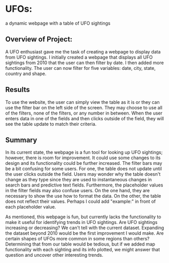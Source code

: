 # UFOs:
a dynamic webpage with a table of UFO sightings

## Overview of Project:

A UFO enthusiast gave me the task of creating a webpage to display data from UFO sightings. I initially created a webpage that displays all UFO sightings from 2010 that the user can then filter by date. I then added more functionality. The user can now filter for five variables: date, city, state, country and shape.

## Results

To use the website, the user can simply view the table as it is or they can use the filter bar on the left side of the screen. They may choose to use all of the filters, none of the filters, or any number in between. When the user enters data in one of the fields and then clicks outside of the field, they will see the table update to match their criteria.

## Summary

In its current state, the webpage is a fun tool for looking up UFO sightings; however, there is room for improvement. It could use some changes to its design and its functionality could be further increased. The filter bars may be a bit confusing for some users. For one, the table does not update until the user clicks outside the field. Users may wonder why the table doesn't change as they type since they are used to instantaneous changes in search bars and predictive text fields. Furthermore, the placeholder values in the filter fields may also confuse users. On the one hand, they are necessary to show the use how to format the data. On the other, the table does not reflect their values. Perhaps I could add "example:" in front of each placeholder value.

As mentioned, this webpage is fun, but currently lacks the functionality to make it useful for identifying trends in UFO sightings. Are UFO sightings increasing or decreasing? We can't tell with the current dataset. Expanding the dataset beyond 2010 would be the first improvement I would make. Are certain shapes of UFOs more common in some regions than others? Determining that from our table would be tedious, but if we added map functionality with each sighting and its info plotted, we might answer that question and uncover other interesting trends.




